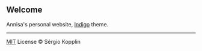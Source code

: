 
## Welcome

Annisa's personal website, [Indigo](http://koppl.in/indigo/) theme.

---

[MIT](http://kopplin.mit-license.org/) License © Sérgio Kopplin
